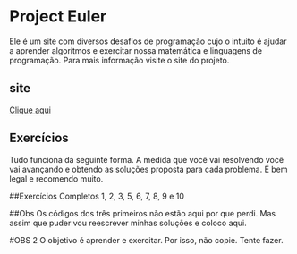# Project Euler
Ele é um site com diversos desafios de programação cujo o intuito é ajudar a
aprender algorítmos e exercitar nossa matemática e linguagens de programação.
Para mais informação visite o site do projeto. 

## site
<a href="http://projecteuler.net"> Clique aqui</a>

## Exercícios
Tudo funciona da seguinte forma. A medida que você vai resolvendo você vai
avançando e obtendo as soluções proposta para cada problema. É bem legal e
recomendo muito. 

##Exercícios Completos
1, 2, 3, 5, 6, 7, 8, 9 e 10

##Obs
Os códigos dos três primeiros não estão aqui por que perdi. Mas assim que puder
vou reescrever minhas soluções e coloco aqui.

#OBS 2
O objetivo é aprender e exercitar. Por isso, não copie. Tente fazer.

